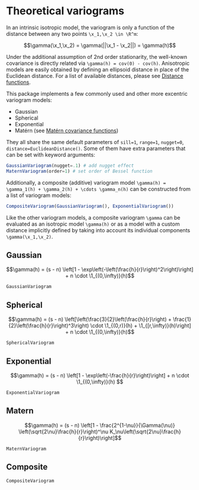 # Theoretical variograms

```math
\newcommand{\x}{\boldsymbol{x}}
\newcommand{\R}{\mathbb{R}}
\newcommand{\1}{\mathbb{1}}
```

In an intrinsic isotropic model, the variogram is only a function of the
distance between any two points ``\x_1,\x_2 \in \R^m``:

```math
\gamma(\x_1,\x_2) = \gamma(||\x_1 - \x_2||) = \gamma(h)
```

Under the additional assumption of 2nd order stationarity, the well-known
covariance is directly related via ``\gamma(h) = cov(0) - cov(h)``. Anisotropic
models are easily obtained by defining an ellipsoid distance in place of the Euclidean
distance. For a list of available distances, please see [Distance functions](distances.md).

This package implements a few commonly used and other more excentric variogram models:

- Gaussian
- Spherical
- Exponential
- Matérn (see [Matérn covariance functions](https://en.wikipedia.org/wiki/Mat%C3%A9rn_covariance_function))

They all share the same default parameters of `sill=1`, `range=1`, `nugget=0`, `distance=EuclideanDistance()`.
Some of them have extra parameters that can be set with keyword arguments:

```julia
GaussianVariogram(nugget=.1) # add nugget effect
MaternVariogram(order=1) # set order of Bessel function
```

Additionally, a composite (additive) variogram model ``\gamma(h) = \gamma_1(h) + \gamma_2(h) + \cdots \gamma_n(h)``
can be constructed from a list of variogram models:

```julia
CompositeVariogram(GaussianVariogram(), ExponentialVariogram())
```

Like the other variogram models, a composite variogram ``\gamma`` can be evaluated as an isotropic model
``\gamma(h)`` or as a model with a custom distance implicitly defined by taking into account its individual
components ``\gamma(\x_1,\x_2)``.

## Gaussian

```math
\gamma(h) = (s - n) \left[1 - \exp\left(-\left(\frac{h}{r}\right)^2\right)\right] + n \cdot \1_{(0,\infty)}(h)
```

```@docs
GaussianVariogram
```

## Spherical

```math
\gamma(h) = (s - n) \left[\left(\frac{3}{2}\left(\frac{h}{r}\right) + \frac{1}{2}\left(\frac{h}{r}\right)^3\right) \cdot \1_{(0,r)}(h) + \1_{[r,\infty)}(h)\right] + n \cdot \1_{(0,\infty)}(h)
```

```@docs
SphericalVariogram
```

## Exponential

```math
\gamma(h) = (s - n) \left[1 - \exp\left(-\frac{h}{r}\right)\right] + n \cdot \1_{(0,\infty)}(h)

```

```@docs
ExponentialVariogram
```

## Matern

```math
\gamma(h) = (s - n) \left[1 - \frac{2^{1-\nu}}{\Gamma(\nu)} \left(\sqrt{2\nu}\frac{h}{r}\right)^\nu K_\nu\left(\sqrt{2\nu}\frac{h}{r}\right)\right]
```

```@docs
MaternVariogram
```

## Composite

```@docs
CompositeVariogram
```
